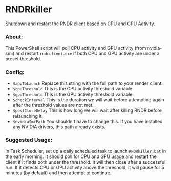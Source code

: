 # RNDRkiller
Shutdown and restart the RNDR client based on CPU and GPU Activity.

### About:
This PowerShell script will poll CPU activity and GPU activity (from nvidia-smi) and restart `rndrclient.exe` if both CPU and GPU activity are under a preset threshold.

### Config:

- `$appToLaunch` Replace this string with the full path to your render client.
- `$cpuThreshold` This is the CPU activity threshold variable
- `$gpuThreshold` This is the GPU activity threshold variable
- `$checkInterval` This is the duration we will wait before attempting again after the threshold values are not met.
- `$postCloseDelay` This is how long we will wait after killing RNDR before relaunching it.
- `$nvidiaSmiPath` You shouldn't have to change this. If you have installed any NVIDIA drivers, this path already exists.

### Suggested Usage:
In Task Scheduler, set up a daily scheduled task to launch `RNDRkiller.bat` in the early morning. It should poll for CPU and GPU usage and restart the client if it finds both under the threshold. It will then close after a successful run. If it detects CPU or GPU activity above the threshold, it will pause for 5 minutes (by default) and then attempt to continue.
